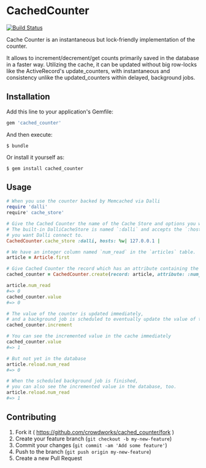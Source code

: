 # CachedCounter

[![Build Status](https://travis-ci.org/crowdworks/cached_counter.svg?branch=master)](https://travis-ci.org/crowdworks/cached_counter)

Cache Counter is an instantaneous but lock-friendly implementation of the counter.

It allows to increment/decrement/get counts primarily saved in the database in a faster way.
Utilizing the cache, it can be updated without big row-locks like the ActiveRecord's update_counters,
with instantaneous and consistency unlike the updated_counters within delayed, background jobs.

## Installation

Add this line to your application's Gemfile:

```ruby
gem 'cached_counter'
```

And then execute:

    $ bundle

Or install it yourself as:

    $ gem install cached_counter

## Usage

```ruby
# When you use the counter backed by Memcached via Dalli
require 'dalli'
require' cache_store'

# Give the Cached Counter the name of the Cache Store and options you want to pass.
# The built-in DalliCacheStore is named `:dalli` and accepts the `:hosts` option which is an array of Memcached hosts
# you want Dalli connect to.
CachedCounter.cache_store :dalli, hosts: %w| 127.0.0.1 |

# We have an integer column named `num_read` in the `articles` table.
article = Article.first

# Give Cached Counter the record which has an attribute containing the initial value of the counter.
cached_counter = CachedCounter.create(record: article, attribute: :num_read)

article.num_read
#=> 0
cached_counter.value
#=> 0

# The value of the counter is updated immediately,
# and a background job is scheduled to eventually update the value of the counter persisted in the database.
cached_counter.increment

# You can see the incremented value in the cache immediately
cached_counter.value
#=> 1

# But not yet in the database
article.reload.num_read
#=> 0

# When the scheduled background job is finished,
# you can also see the incremented value in the database, too.
article.reload.num_read
#=> 1
```


## Contributing

1. Fork it ( https://github.com/crowdworks/cached_counter/fork )
2. Create your feature branch (`git checkout -b my-new-feature`)
3. Commit your changes (`git commit -am 'Add some feature'`)
4. Push to the branch (`git push origin my-new-feature`)
5. Create a new Pull Request

